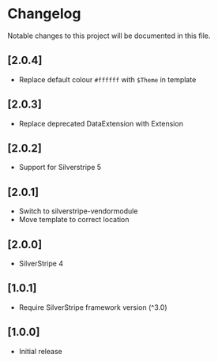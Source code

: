 # Changelog

Notable changes to this project will be documented in this file.

## [2.0.4]

- Replace default colour `#ffffff` with `$Theme` in template


## [2.0.3]

- Replace deprecated DataExtension with Extension


## [2.0.2]

- Support for Silverstripe 5


## [2.0.1]

- Switch to silverstripe-vendormodule
- Move template to correct location


## [2.0.0]

- SilverStripe 4


## [1.0.1]

- Require SilverStripe framework version (^3.0)


## [1.0.0]

- Initial release

